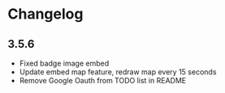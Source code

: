 # Changelog

## 3.5.6

- Fixed badge image embed
- Update embed map feature, redraw map every 15 seconds
- Remove Google Oauth from TODO list in README

